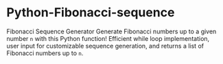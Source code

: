 # Python-Fibonacci-sequence
Fibonacci Sequence Generator Generate Fibonacci numbers up to a given number `n` with this Python function! Efficient while loop implementation, user input for customizable sequence generation, and returns a list of Fibonacci numbers up to `n`.
